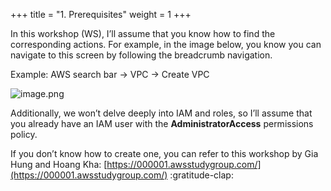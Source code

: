 +++
title = "1. Prerequisites"
weight = 1
+++


In this workshop (WS), I’ll assume that you know how to find the corresponding actions. For example, in the image below, you know you can navigate to this screen by following the breadcrumb navigation.


Example: AWS search bar → VPC → Create VPC


![image.png](/images/002-ii-prerequisites-cost-estimation/5-874113-image.png)


Additionally, we won’t delve deeply into IAM and roles, so I’ll assume that you already have an IAM user with the **AdministratorAccess** permissions policy.


If you don’t know how to create one, you can refer to this workshop by Gia Hung and Hoang Kha: [https://000001.awsstudygroup.com/](https://000001.awsstudygroup.com/) :gratitude-clap:


